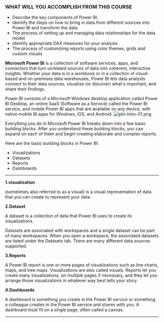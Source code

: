 ### WHAT WILL YOU ACCOMPLISH FROM THIS COURSE


* Describe the key components of Power BI. 
* Identify the steps on how to bring in data from different sources into Power BI and transform the data.
* The process of setting up and managing data relationships for the data model
* Identify appropriate DAX measures for your analysis
* The process of customizing reports using color themes, grids and custom visuals

**Microsoft Power BI** 
is a collection of software services, apps, and connectors that turn unrelated sources of data into coherent, interactive insights. Whether your data is in a workbook or in a collection of cloud-based and on-premises data warehouses, Power BI lets data analysts connect to their data sources, visualize (or discover) what's important, and share their findings.


Power BI consists of a Microsoft Windows desktop application called Power BI Desktop, an online SaaS (Software as a Service) called the Power BI service, and mobile Power BI apps that are available on any device, with native mobile BI apps for Windows, iOS, and Android.
![pbi-intro-01.png](https://dphi-live.s3.amazonaws.com/media_uploads/pbi-intro-01_6cbe711aacda4f5fb1680a276217d9bb.png)

Everything you do in Microsoft Power BI breaks down into a few basic building blocks. After you understand these building blocks, you can expand on each of them and begin creating elaborate and complex reports. 

Here are the basic building blocks in Power BI:

* Visualizations
* Datasets
* Reports
* Dashboards

---




**1.visualization**

(sometimes also referred to as a visual) is a visual representation of data that you can create to represent your data.

**2.Dataset**

A dataset is a collection of data that Power BI uses to create its visualizations.

Datasets are associated with workspaces and a single dataset can be part of many workspaces. When you open a workspace, the associated datasets are listed under the Datasets tab.
There are many different data sources supported.

**3.Reports**

A Power BI report is one or more pages of visualizations such as line charts, maps, and tree maps. Visualizations are also called visuals.
Reports let you create many visualizations, on multiple pages if necessary, and they let you arrange those visualizations in whatever way best tells your story.

**4.Dashboards**

A dashboard is something you create in the Power BI service or something a colleague creates in the Power BI service and shares with you.
A dashboard must fit on a single page, often called a canvas.

****